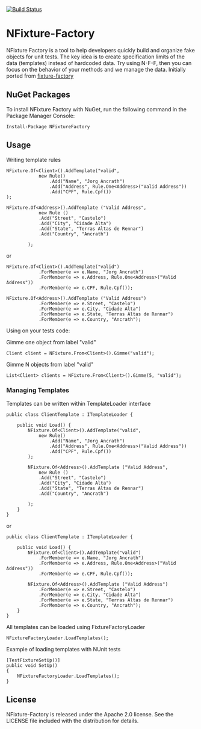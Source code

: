 
[![Build Status](https://travis-ci.org/six2six/fixture-factory.png?branch=master)](https://travis-ci.org/zamabraga/NFixture-Factory)
# NFixture-Factory

NFixture Factory  is a tool to help developers quickly build and organize fake objects for unit tests. The key idea is to create specification limits of the data (templates) instead of hardcoded data. Try using N-F-F, then you can focus on the behavior of your methods and we manage the data.
Initially ported from [fixture-factory](https://github.com/six2six/fixture-factory)  

## NuGet Packages

To install NFixture Factory with NuGet, run the following command in the Package Manager Console: 

	Install-Package NFixtureFactory

## Usage

Writing template rules

	NFixture.Of<Client>().AddTemplate("valid", 
				new Rule()
					.Add("Name", "Jorg Ancrath")
					.Add("Address", Rule.One<Address>("Valid Address"))					
				    .Add("CPF", Rule.Cpf())
	);

	NFixture.Of<Address>().AddTemplate ("Valid Address", 
				new Rule ()
				.Add("Street", "Castelo")
				.Add("City", "Cidade Alta")
				.Add("State", "Terras Altas de Rennar")
				.Add("Country", "Ancrath")
				
			);

or

	NFixture.Of<Client>().AddTemplate("valid") 
				.ForMember(e => e.Name, "Jorg Ancrath")
				.ForMember(e => e.Address, Rule.One<Address>("Valid Address"))					
				.ForMember(e => e.CPF, Rule.Cpf());

	NFixture.Of<Address>().AddTemplate ("Valid Address")
				.ForMember(e => e.Street, "Castelo")
				.ForMember(e => e.City, "Cidade Alta")
				.ForMember(e => e.State, "Terras Altas de Rennar")
				.ForMember(e => e.Country, "Ancrath");	

Using on your tests code:

Gimme one object from label "valid"

	Client client = NFixture.From<Client>().Gimme("valid");

Gimme N objects from label "valid"

	List<Client> clients = NFixture.From<Client>().Gimme(5, "valid");


### Managing Templates

Templates can be written within TemplateLoader interface

	public class ClientTemplate : ITemplateLoader {
	   
	    public void Load() {
	        NFixture.Of<Client>().AddTemplate("valid", 
				new Rule()
					.Add("Name", "Jorg Ancrath")
					.Add("Address", Rule.One<Address>("Valid Address"))					
				    .Add("CPF", Rule.Cpf())
			);

			NFixture.Of<Address>().AddTemplate ("Valid Address", 
				new Rule ()
				.Add("Street", "Castelo")
				.Add("City", "Cidade Alta")
				.Add("State", "Terras Altas de Rennar")
				.Add("Country", "Ancrath")
				
			);
	    }
	}

or

	public class ClientTemplate : ITemplateLoader {
	   
	    public void Load() {
	        NFixture.Of<Client>().AddTemplate("valid") 
				.ForMember(e => e.Name, "Jorg Ancrath")
				.ForMember(e => e.Address, Rule.One<Address>("Valid Address"))					
				.ForMember(e => e.CPF, Rule.Cpf());

			NFixture.Of<Address>().AddTemplate ("Valid Address")
				.ForMember(e => e.Street, "Castelo")
				.ForMember(e => e.City, "Cidade Alta")
				.ForMember(e => e.State, "Terras Altas de Rennar")
				.ForMember(e => e.Country, "Ancrath");	
	    }
	}

All templates can be loaded using FixtureFactoryLoader

	NFixtureFactoryLoader.LoadTemplates();


Example of loading templates with NUnit tests

	[TestFixtureSetUp()]
	public void SetUp()
	{
		NFixtureFactoryLoader.LoadTemplates();
	}

## License

NFixture-Factory is released under the Apache 2.0 license. See the LICENSE file included with the distribution for details.
 
